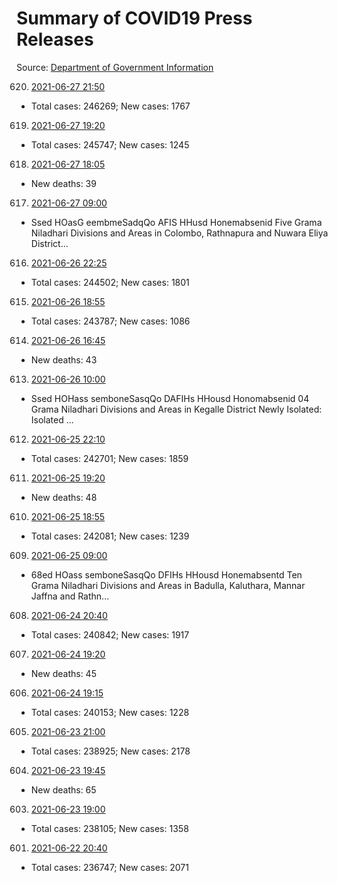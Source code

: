 # Summary of COVID19 Press Releases
Source: [Department of Government Information](https://www.dgi.gov.lk/news/press-releases-sri-lanka/covid-19-documents)




620. [2021-06-27 21:50](./nopdf.dgigovlk.ref620.md)
  * Total cases: 246269; New cases: 1767
619. [2021-06-27 19:20](./nopdf.dgigovlk.ref619.md)
  * Total cases: 245747; New cases: 1245
618. [2021-06-27 18:05](./nopdf.dgigovlk.ref618.md)
  * New deaths: 39
617. [2021-06-27 09:00](./nopdf.dgigovlk.ref617.md)
  * Ssed HOasG eembmeSadqQo
AFIS HHusd Honemabsenid
Five Grama Niladhari Divisions and Areas in Colombo, Rathnapura and Nuwara Eliya
District...
616. [2021-06-26 22:25](./nopdf.dgigovlk.ref616.md)
  * Total cases: 244502; New cases: 1801
615. [2021-06-26 18:55](./nopdf.dgigovlk.ref615.md)
  * Total cases: 243787; New cases: 1086
614. [2021-06-26 16:45](./nopdf.dgigovlk.ref614.md)
  * New deaths: 43
613. [2021-06-26 10:00](./nopdf.dgigovlk.ref613.md)
  * Ssed HOHass semboneSasqQo
DAFIHs HHousd Honomabsenid
04 Grama Niladhari Divisions and Areas in Kegalle District Newly Isolated:
Isolated ...
612. [2021-06-25 22:10](./nopdf.dgigovlk.ref612.md)
  * Total cases: 242701; New cases: 1859
611. [2021-06-25 19:20](./nopdf.dgigovlk.ref611.md)
  * New deaths: 48
610. [2021-06-25 18:55](./nopdf.dgigovlk.ref610.md)
  * Total cases: 242081; New cases: 1239
609. [2021-06-25 09:00](./nopdf.dgigovlk.ref609.md)
  * 68ed HOass semboneSasqQo
DFIHs HHousd Honemabsentd
Ten Grama Niladhari Divisions and Areas in Badulla, Kaluthara, Mannar
Jaffna and Rathn...
608. [2021-06-24 20:40](./nopdf.dgigovlk.ref608.md)
  * Total cases: 240842; New cases: 1917
607. [2021-06-24 19:20](./nopdf.dgigovlk.ref607.md)
  * New deaths: 45
606. [2021-06-24 19:15](./nopdf.dgigovlk.ref606.md)
  * Total cases: 240153; New cases: 1228
605. [2021-06-23 21:00](./nopdf.dgigovlk.ref605.md)
  * Total cases: 238925; New cases: 2178
604. [2021-06-23 19:45](./nopdf.dgigovlk.ref604.md)
  * New deaths: 65
603. [2021-06-23 19:00](./nopdf.dgigovlk.ref603.md)
  * Total cases: 238105; New cases: 1358
601. [2021-06-22 20:40](./nopdf.dgigovlk.ref601.md)
  * Total cases: 236747; New cases: 2071